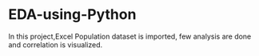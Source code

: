 # EDA-using-Python
In this project,Excel Population dataset is imported, few analysis are done and correlation is visualized.
